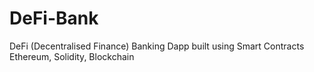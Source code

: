# DeFi-Bank
DeFi (Decentralised Finance) Banking Dapp built using Smart Contracts
Ethereum, Solidity, Blockchain
